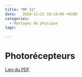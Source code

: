 ```yaml
---
title: "MP 12"
date:   2020-12-22 19:19:00 +0100
categories:
  - Montages de physique
tags:

---
```

# Photorécepteurs

[Lien du PDF](/assets/pdf/LC16.pdf)

<object class="pdf fitvidsignore" data="/assets/pdf/LC16.pdf" type="application/pdf"></object>
